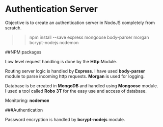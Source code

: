 # Authentication Server
Objective is to create an authentication server in NodeJS completely from scratch.

>> npm install --save express mongoose body-parser morgan bcrypt-nodejs nodemon

##NPM packages

Low level request handling is done by the __Http__ Module.

Routing server logic is handled by __Express__. I have used __body-parser__ module to parse incoming http requests. __Morgan__ is used for logging.

Database is be created in __MongoDB__ and handled using __Mongoose__ module. I used a tool called __Robo 3T__ for the easy use and access of database.

Monitoring: __nodemon__

###Authentication

Password encryption is handled by __bcrypt-nodejs__ module.

